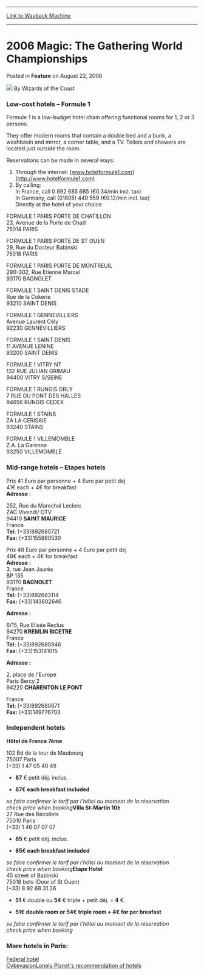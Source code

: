 
---
[Link to Wayback Machine](https://web.archive.org/web/20211015194553/https://magic.wizards.com/en/articles/archive/feature/2006-magic-gathering-world-championships-2006-08-22)

[_metadata_:wayback_url]:- "https://magic.wizards.com/en/articles/archive/feature/2006-magic-gathering-world-championships-2006-08-22"
[_metadata_:wayback_raw_url]:- "https://web.archive.org/web/20211015194553id_/https://magic.wizards.com/en/articles/archive/feature/2006-magic-gathering-world-championships-2006-08-22"
[_metadata_:wayback_capture_timestamp]:- "2021-10-15 19:45:53+00:00"
[_metadata_:publish_date]:- "2006-08-22"
[_metadata_:description]:- "Low-cost hotels – Formule 1 Formule 1 is a low-budget hotel chain offering functional rooms for 1, 2 or 3 persons.They offer modern rooms that contain a double bed and a bunk, a washbasin and mirror, a corner table, and a TV. Toilets and showers are located just outside the room.Reservations can be made in several ways: 1) Through the internet: www.hotelformule1.com 2) By"
[_metadata_:generator]:- "Drupal 7 (http://drupal.org)"
---


2006 Magic: The Gathering World Championships
=============================================



 Posted in **Feature**
 on August 22, 2006 






![](https://media.magic.wizards.com/styles/auth_small/public/images/person/wizards_author.jpg)
By Wizards of the Coast














### Low-cost hotels – Formule 1


Formule 1 is a low-budget hotel chain offering functional rooms for 1, 2 or 3 persons.

They offer modern rooms that contain a double bed and a bunk, a washbasin and mirror, a corner table, and a TV. Toilets and showers are located just outside the room.

Reservations can be made in several ways:  
 1) Through the internet: [www.hotelformule1.com](http://www.hotelformule1.com)  
 2) By calling:  
 In France, call 0 892 685 685 (€0.34/min incl. tax)  
 In Germany, call (01805) 449 559 (€0.12/min incl. tax)  
 Directly at the hotel of your choice

FORMULE 1 PARIS PORTE DE CHATILLON   
23, Avenue de la Porte de Chatil  
 75014 PARIS 

FORMULE 1 PARIS PORTE DE ST OUEN   
29, Rue du Docteur Babinski  
 75018 PARIS

FORMULE 1 PARIS PORTE DE MONTREUIL   
 290-302, Rue Etienne Marcel  
 93170 BAGNOLET

FORMULE 1 SAINT DENIS STADE   
Rue de la Cokerie  
 93210 SAINT DENIS

FORMULE 1 GENNEVILLIERS  
 Avenue Laurent Cély  
 92230 GENNEVILLIERS 

FORMULE 1 SAINT DENIS  
 11 AVENUE LENINE  
 93200 SAINT DENIS 

FORMULE 1 VITRY N7  
 132 RUE JULIAN GRIMAU  
 94400 VITRY S/SEINE 

FORMULE 1 RUNGIS ORLY  
 7 RUE DU PONT DES HALLES  
 94656 RUNGIS CEDEX 

FORMULE 1 STAINS  
 ZA LA CERISAIE  
 93240 STAINS 

FORMULE 1 VILLEMOMBLE  
 Z.A. La Garenne  
 93250 VILLEMOMBLE




### Mid-range hotels – Etapes hotels


Prix 41 Euro par personne + 4 Euro par petit dej  
 41€ each + 4€ for breakfast  
**Adresse :**
  
 252, Rue du Marechal Leclerc  
 ZAC Vivendi/ OTV  
 94410 **SAINT MAURICE**  
 France  
**Tel:** (+33)892680721  
**Fax:** (+33)155960530

Prix 48 Euro par personne + 4 Euro par petit dej  
 48€ each + 4€ for breakfast  
**Adresse :**  
 3, rue Jean Jaurès  
 BP 135  
 93170 **BAGNOLET**  
 France  
**Tel:** (+33)892683114  
**Fax:** (+33)143602646

**Adresse :**
  
 6/15, Rue Elisée Reclus  
 94270 **KREMLIN BICETRE**  
 France  
**Tel:** (+33)892680946  
**Fax:** (+33)153141015

**Adresse :**
  
 2, place de l'Europe  
 Paris Bercy 2  
 94220 **CHARENTON LE PONT**
  
 France  
**Tel:** (+33)892680671  
**Fax:** (+33)149776703 




### Independent hotels


**Hôtel de France 7ème**
  
 102 Bd de la tour de Maubourg  
 75007 Paris   
 (+33) 1 47 05 40 49  


- **87** € petit déj. inclus.

  
- **87€ each breakfast included**

  
*se faire confirmer le tarif par l'hôtel au moment de la réservation*  
*check price when booking***Villa St-Martin 10è**  
 27 Rue des Récollets  
 75010 Paris   
 (+33) 1 46 07 07 07   


- **85** € petit déj. inclus.

  
- **85€ each breakfast included**

  
*se faire confirmer le tarif par l'hôtel au moment de la réservation*  
*check price when booking***Etape Hotel**  
 45 street of Babinski   
 75018 bets (Door of St Ouen)  
 (+33) 8 92 68 31 26   


- **51** € double ou **54** € triple + petit déj. = **4** €.

  
- **51€ double room or 54€ triple room + 4€ for per breafast**

  
*se faire confirmer le tarif par l'hôtel au moment de la réservation*  
*check price when booking*


### More hotels in Paris:


[Federal hotel](http://fr.federal-hotel.com/hotels_paris_42074_arrond_01.htm)  
[Cybevasion](http://www.cybevasion.fr/hotels/france/paris.html)[Lonely Planet's recommendation of hotels](http://www.lonelyplanet.com/worldguide/destinations/europe/france/paris/sleep)







